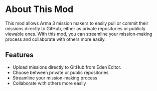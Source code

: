 # About This Mod

This mod allows Arma 3 mission makers to easily pull or commit their missions directly to GitHub, either as private repositories or publicly viewable ones. With this mod, you can streamline your mission-making process and collaborate with others more easily.

## Features

- Upload missions directly to GitHub from Eden Editor.
- Choose between private or public repositories
- Streamline your mission-making process
- Collaborate with others more easily